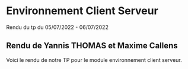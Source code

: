 # Environnement Client Serveur
Rendu du tp du 05/07/2022 - 06/07/2022

## Rendu de Yannis THOMAS et Maxime Callens
Voici le rendu de notre TP pour le module environnement client serveur.
